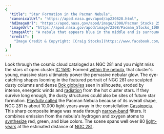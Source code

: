 ```yaml
---
{
  "title": "Star Formation in the Pacman Nebula",
  "canonicalUrl": "https://apod.nasa.gov/apod/ap230828.html",
  "hdImageUrl": "https://apod.nasa.gov/apod/image/2308/Pacman_Stocks_2560.jpg",
  "imageUrl": "https://apod.nasa.gov/apod/image/2308/Pacman_Stocks_1080.jpg",
  "imageAlt": "A nebula that appears blue in the middle and is surrounded by red-glowing gas is featured. Dramatic lanes of dark dust cut through the nebula's left side. A group of stars is visible toward the nebula's center. Please see the explanation for more detailed information.",
  "credit": [
    "Image Credit & Copyright: [Craig Stocks](https://www.facebook.com/craigstocksphotography/)"
  ]
}
---
```


Look through the cosmic cloud cataloged as NGC 281 and you might miss the stars of open cluster [IC 1590](https://ui.adsabs.harvard.edu/abs/1997AJ....113.2116G/abstract). Formed [within the nebula](https://chandra.harvard.edu/photo/2007/ngc281/), that cluster's young, massive stars ultimately power the pervasive nebular glow. The eye-catching shapes looming in the featured portrait of NGC 281 are sculpted dusty columns and dense [Bok globules](https://en.wikipedia.org/wiki/Bok_globule) seen in silhouette, eroded by intense, energetic winds and [radiation](https://science.nasa.gov/ems/10_ultravioletwaves) from the hot cluster stars. If they survive long enough, the dusty structures could also be sites of future star formation. [Playfully called](http://www.google.com/pacman/) the Pacman Nebula because of its overall shape, NGC 281 is about 10,000 light-years away in the constellation [Cassiopeia](http://www.hawastsoc.org/deepsky/cas/). This sharp composite image was made through [narrow-band](https://apod.nasa.gov/apod/ap071102.html) filters. It combines emission from the nebula's hydrogen and oxygen atoms to [synthesize](https://hubblesite.org/contents/articles/the-meaning-of-light-and-color) red, green, and blue colors. The scene spans well over 80 [light-years](https://spaceplace.nasa.gov/light-year/en/) at the estimated distance of [NGC 281](https://en.wikipedia.org/wiki/NGC_281).
